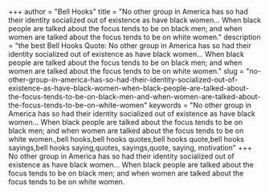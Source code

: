 +++
author = "Bell Hooks"
title = "No other group in America has so had their identity socialized out of existence as have black women... When black people are talked about the focus tends to be on black men; and when women are talked about the focus tends to be on white women."
description = "the best Bell Hooks Quote: No other group in America has so had their identity socialized out of existence as have black women... When black people are talked about the focus tends to be on black men; and when women are talked about the focus tends to be on white women."
slug = "no-other-group-in-america-has-so-had-their-identity-socialized-out-of-existence-as-have-black-women-when-black-people-are-talked-about-the-focus-tends-to-be-on-black-men-and-when-women-are-talked-about-the-focus-tends-to-be-on-white-women"
keywords = "No other group in America has so had their identity socialized out of existence as have black women... When black people are talked about the focus tends to be on black men; and when women are talked about the focus tends to be on white women.,bell hooks,bell hooks quotes,bell hooks quote,bell hooks sayings,bell hooks saying,quotes, sayings,quote, saying, motivation"
+++
No other group in America has so had their identity socialized out of existence as have black women... When black people are talked about the focus tends to be on black men; and when women are talked about the focus tends to be on white women.

